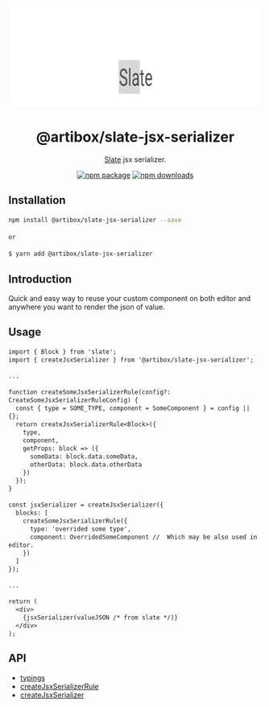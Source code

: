 <div align="center">
  <img
    src="https://raw.githubusercontent.com/ianstormtaylor/slate/master/docs/images/banner.png"
    height="200"
  />
</div>

<h1 align="center">@artibox/slate-jsx-serializer</h1>

<div align="center">

[Slate](https://github.com/ianstormtaylor/slate) jsx serializer.

[![npm package](https://img.shields.io/npm/v/@artibox/slate-jsx-serializer.svg?maxAge=60)](https://www.npmjs.com/package/@artibox/slate-jsx-serializer)
[![npm downloads](https://img.shields.io/npm/dt/@artibox/slate-jsx-serializer.svg?maxAge=60)](https://www.npmjs.com/package/@artibox/slate-jsx-serializer)

</div>

## Installation

```bash
npm install @artibox/slate-jsx-serializer --save

or

$ yarn add @artibox/slate-jsx-serializer
```

## Introduction

Quick and easy way to reuse your custom component on both editor and anywhere you want to render the json of value.

## Usage

```tsx
import { Block } from 'slate';
import { createJsxSerializer } from '@artibox/slate-jsx-serializer';

...

function createSomeJsxSerializerRule(config?: CreateSomeJsxSerializerRuleConfig) {
  const { type = SOME_TYPE, component = SomeComponent } = config || {};
  return createJsxSerializerRule<Block>({
    type,
    component,
    getProps: block => ({
      someData: block.data.someData,
      otherData: block.data.otherData
    })
  });
}

const jsxSerializer = createJsxSerializer({
  blocks: [
    createSomeJsxSerializerRule({
      type: 'overrided some type',
      component: OverridedSomeComponent //  Which may be also used in editor.
    })
  ]
});

...

return (
  <div>
    {jsxSerializer(valueJSON /* from slate */)}
  </div>
);
```

## API

- [typings](./src/typings.ts)
- [createJsxSerializerRule](./src/rule.tsx)
- [createJsxSerializer](./src/serializer.tsx#L45)
